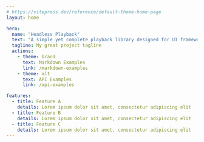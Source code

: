 ```yaml
---
# https://vitepress.dev/reference/default-theme-home-page
layout: home

hero:
  name: "Headless Playback"
  text: "A simple yet complete playback library designed for UI frameworks or even without"
  tagline: My great project tagline
  actions:
    - theme: brand
      text: Markdown Examples
      link: /markdown-examples
    - theme: alt
      text: API Examples
      link: /api-examples

features:
  - title: Feature A
    details: Lorem ipsum dolor sit amet, consectetur adipiscing elit
  - title: Feature B
    details: Lorem ipsum dolor sit amet, consectetur adipiscing elit
  - title: Feature C
    details: Lorem ipsum dolor sit amet, consectetur adipiscing elit
---
```


